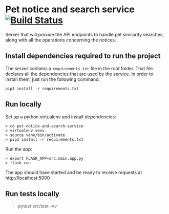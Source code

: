 # Pet notice and search service [![Build Status](https://app.travis-ci.com/PetMonitor/pet-notice-and-search-service.svg?branch=main)](https://app.travis-ci.com/PetMonitor/pet-notice-and-search-service)

Server that will provide the API endpoints to handle pet similarity searches, along with all the operations concerning the notices.

## Install dependencies required to run the project

The server contains a `requirements.txt` file in the root folder. That file declares all the dependencies that are used by the service. In order to install them, just run the following command:

`pip3 install -r requirements.txt`
   
## Run locally

  Set up a python virtualenv and install dependencies:
  
    > cd pet-notice-and-search-service
    > virtualenv venv
    > source venv/bin/activate
    > pip3 install -r requirements.txt

  Run the app:

    > export FLASK_APP=src.main.app.py
    > flask run
 
  The app should have started and be ready to receive requests at http://localhost:5000

## Run tests locally

   > pytest src/test -vv
